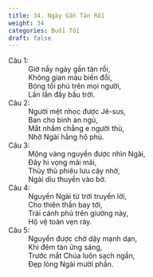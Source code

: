 ```yaml
---
title: 34. Ngày Gần Tàn Rồi
weight: 34
categories: Buổi Tối
draft: false
---
```

<dl><dt>Câu 1:</dt><dd data-verse="1">Giờ nầy ngày gần tàn rồi, <br/>Không gian màu biến đổi, <br/>Bóng tối phủ trên mọi người, <br/>Lần lần đầy bầu trời. </dd><dt>Câu 2:</dt><dd data-verse="2">Người mệt nhọc được Jê-sus, <br/>Ban cho bình an ngủ, <br/>Mắt nhắm chẳng e người thù, <br/>Nhờ Ngài hằng hộ phù. </dd><dt>Câu 3:</dt><dd data-verse="3">Mộng vàng nguyền được nhìn Ngài, <br/>Đây hi vọng mãi mãi, <br/>Thủy thủ phiêu lưu cậy nhờ, <br/>Ngài dìu thuyền vào bờ. </dd><dt>Câu 4:</dt><dd data-verse="4">Nguyền Ngài từ trời truyền lời, <br/>Cho thiên thần bay tới, <br/>Trải cánh phủ trên giường này, <br/>Hộ vệ toàn vẹn rày. </dd><dt>Câu 5:</dt><dd data-verse="5">Nguyền được chờ dậy mạnh dạn, <br/>Khi đêm tàn ửng sáng, <br/>Trước mắt Chúa luôn sạch ngần, <br/>Đẹp lòng Ngài mười phần. </dd></dl>